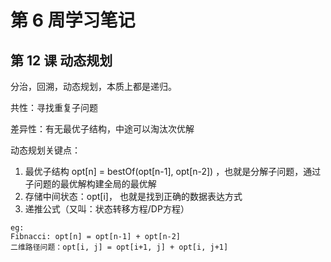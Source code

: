 # 第 6 周学习笔记

## 第 12 课 动态规划

分治，回溯，动态规划，本质上都是递归。



共性：寻找重复子问题

差异性：有无最优子结构，中途可以淘汰次优解



动态规划关键点：

1. 最优子结构 opt[n] = bestOf(opt[n-1], opt[n-2]) ，也就是分解子问题，通过子问题的最优解构建全局的最优解
2. 存储中间状态：opt[i]， 也就是找到正确的数据表达方式
3. 递推公式（又叫：状态转移方程/DP方程）

```
eg:
Fibnacci: opt[n] = opt[n-1] + opt[n-2]
二维路径问题：opt[i, j] = opt[i+1, j] + opt[i, j+1]
```









